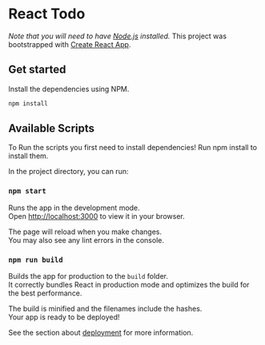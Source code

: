# React Todo
*Note that you will need to have [Node.js](https://nodejs.org) installed.*
This project was bootstrapped with [Create React App](https://github.com/facebook/create-react-app).


## Get started
Install the dependencies using NPM.

```bash
npm install
```

## Available Scripts
To Run the scripts you first need to install dependencies! Run npm install to install them.

In the project directory, you can run:

### `npm start`

Runs the app in the development mode.\
Open [http://localhost:3000](http://localhost:3000) to view it in your browser.

The page will reload when you make changes.\
You may also see any lint errors in the console.

### `npm run build`

Builds the app for production to the `build` folder.\
It correctly bundles React in production mode and optimizes the build for the best performance.

The build is minified and the filenames include the hashes.\
Your app is ready to be deployed!

See the section about [deployment](https://facebook.github.io/create-react-app/docs/deployment) for more information.



